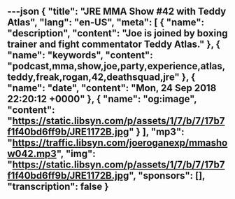 ---json
{
  "title": "JRE MMA Show #42 with Teddy Atlas",
  "lang": "en-US",
  "meta": [
    {
      "name": "description",
      "content": "Joe is joined by boxing trainer and fight commentator Teddy Atlas."
    },
    {
      "name": "keywords",
      "content": "podcast,mma,show,joe,party,experience,atlas,teddy,freak,rogan,42,deathsquad,jre"
    },
    {
      "name": "date",
      "content": "Mon, 24 Sep 2018 22:20:12 +0000"
    },
    {
      "name": "og:image",
      "content": "https://static.libsyn.com/p/assets/1/7/b/7/17b7f1f40bd6ff9b/JRE1172B.jpg"
    }
  ],
  "mp3": "https://traffic.libsyn.com/joeroganexp/mmashow042.mp3",
  "img": "https://static.libsyn.com/p/assets/1/7/b/7/17b7f1f40bd6ff9b/JRE1172B.jpg",
  "sponsors": [],
  "transcription": false
}
---
<episode-header />

<timemark seconds="0" />

<transcribe-call-to-action />

<episode-footer />